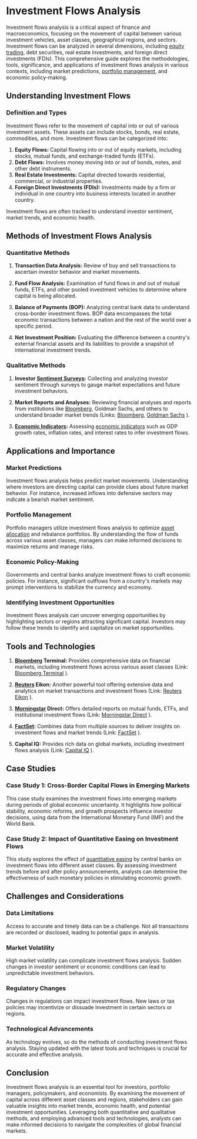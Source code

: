 # Investment Flows Analysis

Investment flows analysis is a critical aspect of finance and macroeconomics, focusing on the movement of capital between various investment vehicles, asset classes, geographical regions, and sectors. Investment flows can be analyzed in several dimensions, including [equity trading](../e/equity_trading.md), debt securities, real estate investments, and foreign direct investments (FDIs). This comprehensive guide explores the methodologies, tools, significance, and applications of investment flows analysis in various contexts, including market predictions, [portfolio management](../p/portfolio_management.md), and economic policy-making.

## Understanding Investment Flows

### Definition and Types

Investment flows refer to the movement of capital into or out of various investment assets. These assets can include stocks, bonds, real estate, commodities, and more. Investment flows can be categorized into:

1. **Equity Flows:** Capital flowing into or out of equity markets, including stocks, mutual funds, and exchange-traded funds (ETFs).
2. **Debt Flows:** Involves money moving into or out of bonds, notes, and other debt instruments.
3. **Real Estate Investments:** Capital directed towards residential, commercial, or industrial properties.
4. **Foreign Direct Investments (FDIs):** Investments made by a firm or individual in one country into business interests located in another country.

Investment flows are often tracked to understand investor sentiment, market trends, and economic health.

## Methods of Investment Flows Analysis

### Quantitative Methods

1. **Transaction Data Analysis:** Review of buy and sell transactions to ascertain investor behavior and market movements.

2. **Fund Flow Analysis:** Examination of fund flows in and out of mutual funds, ETFs, and other pooled investment vehicles to determine where capital is being allocated.

3. **Balance of Payments (BOP):** Analyzing central bank data to understand cross-border investment flows. BOP data encompasses the total economic transactions between a nation and the rest of the world over a specific period.

4. **Net Investment Position:** Evaluating the difference between a country's external financial assets and its liabilities to provide a snapshot of international investment trends.

### Qualitative Methods

1. **Investor [Sentiment Surveys](../s/sentiment_surveys.md):** Collecting and analyzing investor sentiment through surveys to gauge market expectations and future investment behaviors.

2. **Market Reports and Analyses:** Reviewing financial analyses and reports from institutions like [Bloomberg](../b/bloomberg.md), Goldman Sachs, and others to understand broader market trends (Links: [Bloomberg](https://www.bloomberg.com/), [Goldman Sachs](https://www.goldmansachs.com/) ).

3. **[Economic Indicators](../e/economic_indicators.md):** Assessing [economic indicators](../e/economic_indicators.md) such as GDP growth rates, inflation rates, and interest rates to infer investment flows.

## Applications and Importance

### Market Predictions

Investment flows analysis helps predict market movements. Understanding where investors are directing capital can provide clues about future market behavior. For instance, increased inflows into defensive sectors may indicate a bearish market sentiment.

### Portfolio Management

Portfolio managers utilize investment flows analysis to optimize [asset allocation](../a/asset_allocation.md) and rebalance portfolios. By understanding the flow of funds across various asset classes, managers can make informed decisions to maximize returns and manage risks.

### Economic Policy-Making

Governments and central banks analyze investment flows to craft economic policies. For instance, significant outflows from a country's markets may prompt interventions to stabilize the currency and economy.

### Identifying Investment Opportunities

Investment flows analysis can uncover emerging opportunities by highlighting sectors or regions attracting significant capital. Investors may follow these trends to identify and capitalize on market opportunities.

## Tools and Technologies

1. **[Bloomberg](../b/bloomberg.md) Terminal:** Provides comprehensive data on financial markets, including investment flows across various asset classes (Link: [Bloomberg Terminal](https://www.bloomberg.com/professional/solution/bloomberg-terminal/) ).

2. **[Reuters](../r/reuters.md) Eikon:** Another powerful tool offering extensive data and analytics on market transactions and investment flows (Link: [Reuters Eikon](https://www.refinitiv.com/en/products/eikon-trading-software) ).

3. **[Morningstar](../m/morningstar.md) Direct:** Offers detailed reports on mutual funds, ETFs, and institutional investment flows (Link: [Morningstar Direct](https://www.morningstar.com/products/direct) ).

4. **[FactSet](../f/factset.md):** Combines data from multiple sources to deliver insights on investment flows and market trends (Link: [FactSet](https://www.factset.com/) ).

5. **Capital IQ:** Provides rich data on global markets, including investment flows analysis (Link: [Capital IQ](https://www.spglobal.com/marketintelligence/en/campaigns/capital-iq) ).

## Case Studies

### Case Study 1: Cross-Border Capital Flows in Emerging Markets

This case study examines the investment flows into emerging markets during periods of global economic uncertainty. It highlights how political stability, economic reforms, and growth prospects influence investor decisions, using data from the International Monetary Fund (IMF) and the World Bank.

### Case Study 2: Impact of Quantitative Easing on Investment Flows

This study explores the effect of [quantitative easing](../q/quantitative_easing.md) by central banks on investment flows into different asset classes. By assessing investment trends before and after policy announcements, analysts can determine the effectiveness of such monetary policies in stimulating economic growth.

## Challenges and Considerations

### Data Limitations

Access to accurate and timely data can be a challenge. Not all transactions are recorded or disclosed, leading to potential gaps in analysis.

### Market Volatility

High market volatility can complicate investment flows analysis. Sudden changes in investor sentiment or economic conditions can lead to unpredictable investment behaviors.

### Regulatory Changes

Changes in regulations can impact investment flows. New laws or tax policies may incentivize or dissuade investment in certain sectors or regions.

### Technological Advancements

As technology evolves, so do the methods of conducting investment flows analysis. Staying updated with the latest tools and techniques is crucial for accurate and effective analysis.

## Conclusion

Investment flows analysis is an essential tool for investors, portfolio managers, policymakers, and economists. By examining the movement of capital across different asset classes and regions, stakeholders can gain valuable insights into market trends, economic health, and potential investment opportunities. Leveraging both quantitative and qualitative methods, and employing advanced tools and technologies, analysts can make informed decisions to navigate the complexities of global financial markets.

